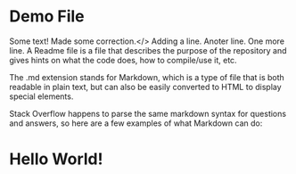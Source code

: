 # Demo File

Some text! Made some correction.</>
Adding a line.
Anoter line.
One more line.
A Readme file is a file that describes the purpose of the repository and gives hints on what the code does, how to compile/use it, etc.

The .md extension stands for Markdown, which is a type of file that is both readable in plain text, but can also be easily converted to HTML to display special elements.

Stack Overflow happens to parse the same markdown syntax for questions and answers, so here are a few examples of what Markdown can do:

<h1> Hello World! </h1>


